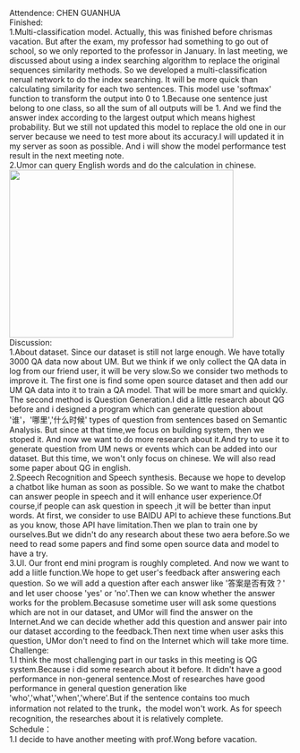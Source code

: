 Attendence: CHEN GUANHUA  
Finished:   
1.Multi-classification model. Actually, this was finished before chrismas vacation. But after the exam, my professor had something to go out of school, so we only reported to the professor in January. In last meeting, we discussed about using a index searching algorithm to replace the original sequences similarity methods. So we developed a multi-classification nerual network to do the index searching. It will be more quick than calculating similarity for each two sentences. This model use 'softmax' function to transform the output into 0 to 1.Because one sentence just belong to one class, so all the sum of all outputs will be 1. And we find the answer index according to the largest output which means highest probability. But we still not updated this model to replace the old one in our server because we need to test more about its accuracy.I will updated it in my server as soon as possible. And i will show the model performance test result in the next meeting note.  
2.Umor can query English words and do the calculation in chinese.   
<img src="https://github.com/MagicianChen/QA_system/blob/master/meeting/2020-01-07/%E7%BF%BB%E8%AF%91.png?raw=true" width="400" height="300">     
Discussion:   
1.About dataset. Since our dataset is still not large enough. We have totally 3000 QA data now about UM. But we think if we only collect the QA data in log from our friend user, it will be very slow.So we consider two methods to improve it. The first one is find some open source dataset and then add our UM QA data into it to train a QA model. That will be more smart and quickly. The second method is Question Generation.I did a little research about QG before and i designed a program which can generate question about '谁'，'哪里','什么时候' types of question from sentences based on Semantic Analysis. But since at that time,we focus on building system, then we stoped it. And now we want to do more research about it.And try to use it to generate question from UM news or events which can be added into our dataset. But this time, we won't only focus on chinese. We will also read some paper about QG in english.  
2.Speech Recognition and Speech synthesis. Because we hope to develop a chatbot like human as soon as possible. So we want to make the chatbot can answer people in speech and it will enhance user experience.Of course,if people can ask question in speech ,it will be better than input words. At first, we consider to use BAIDU API to achieve these functions.But as you know, those API have limitation.Then we plan to train one by ourselves.But we didn't do any research about these two aera before.So we need to read some papers and find some open source data and model to have a try.   
3.UI. Our front end mini program is roughly completed. And now we want to add a liitle function.We hope to get user's feedback after answering each question. So we will add a question after each answer like '答案是否有效？' and let user choose 'yes' or 'no'.Then we can know whether the answer works for the problem.Becasuse sometime user will ask some questions which are not in our dataset, and UMor will find the answer on the Internet.And we can decide whether add this question and answer pair into our dataset according to the feedback.Then next time when user asks this question, UMor don't need to find on the Internet which will take more time.  
Challenge:  
1.I think the most challenging part in our tasks in this meeting is QG system.Because i did some research about it before. It didn't have a good performance in non-general sentence.Most of researches have good performance in general question generation like 'who','what','when','where'.But if the sentence contains too much information not related to the trunk，the model won't work. As for speech recognition, the researches about it is relatively complete.   
Schedule：   
1.I decide to have another meeting with prof.Wong before vacation.   
